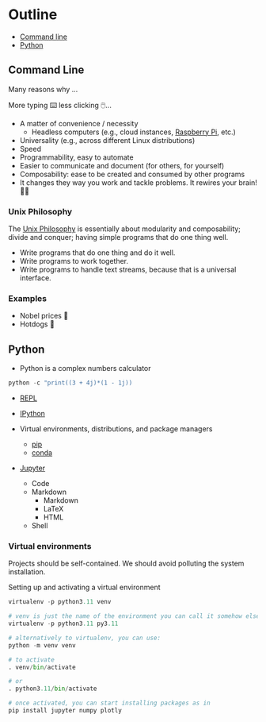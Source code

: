 # Outline
* [Command line](#command-line)
* [Python](#python)


## Command Line

Many reasons why ...

More typing ⌨️ less clicking 🖱️...

* A matter of convenience / necessity
	* Headless computers (e.g., cloud instances, [Raspberry Pi](https://www.raspberrypi.org/), etc.)
* Universality (e.g., across different Linux distributions)
* Speed
* Programmability, easy to automate
* Easier to communicate and document (for others, for yourself)
* Composability: ease to be created and consumed by other programs
* It changes they way you work and tackle problems. It rewires your brain! 🧠🤯


### Unix Philosophy

The [Unix Philosophy](https://en.wikipedia.org/wiki/Unix_philosophy) is essentially about modularity and composability; divide and conquer;  having simple programs that do one thing well.

* Write programs that do one thing and do it well.
* Write programs to work together.
* Write programs to handle text streams, because that is a universal interface.


### Examples

* Nobel prices 🏅
* Hotdogs 🌭

## Python

* Python is a complex numbers calculator

```Python
python -c "print((3 + 4j)*(1 - 1j))
```

* [REPL](https://en.wikipedia.org/wiki/Read%E2%80%93eval%E2%80%93print_loop)

* [IPython](https://en.wikipedia.org/wiki/IPython)

* Virtual environments, distributions,  and package managers
	* [pip](https://pypi.org/project/pip/)
	* [conda](https://docs.conda.io/en/latest/)

* [Jupyter](https://en.wikipedia.org/wiki/Project_Jupyter)
	* Code
	* Markdown
		* Markdown
		* LaTeX
		* HTML
	* Shell


### Virtual environments
Projects should be self-contained. We should avoid polluting the system installation.

Setting up and activating a virtual environment

```Python
virtualenv -p python3.11 venv

# venv is just the name of the environment you can call it somehow else, for instance
virtualenv -p python3.11 py3.11

# alternatively to virtualenv, you can use:
python -m venv venv

# to activate
. venv/bin/activate

# or
. python3.11/bin/activate

# once activated, you can start installing packages as in
pip install jupyter numpy plotly
```
